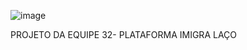 ![image](https://user-images.githubusercontent.com/95150042/143798359-86f4a4f3-8116-44a6-aec0-7fc0de57ec59.png)


PROJETO DA EQUIPE 32- PLATAFORMA IMIGRA LAÇO

